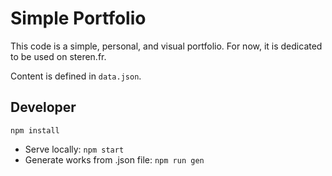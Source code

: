 # Simple Portfolio

This code is a simple, personal, and visual portfolio.
For now, it is dedicated to be used on steren.fr.

Content is defined in `data.json`.

## Developer

`npm install`

* Serve locally: `npm start`
* Generate works from .json file: `npm run gen`
